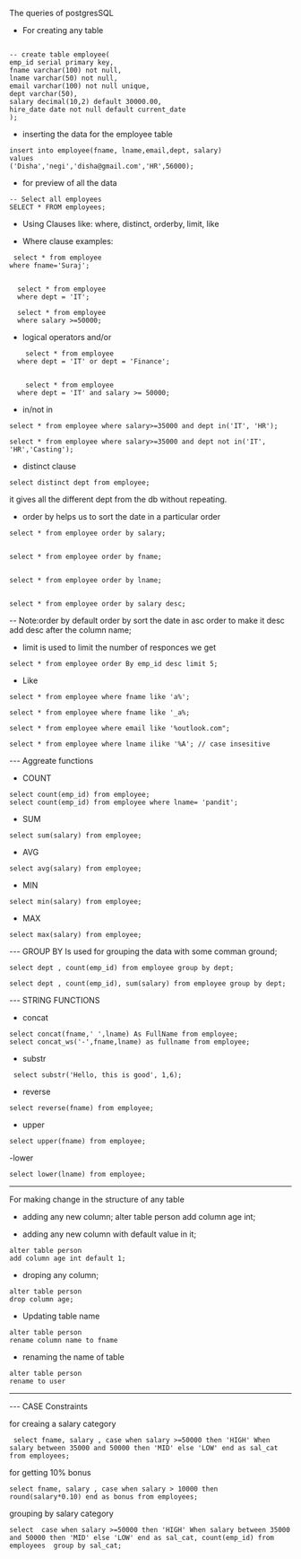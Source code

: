 The queries of postgresSQL

- For creating any table 

```

-- create table employee(
emp_id serial primary key,
fname varchar(100) not null,
lname varchar(50) not null,
email varchar(100) not null unique,
dept varchar(50),
salary decimal(10,2) default 30000.00,
hire_date date not null default current_date
);
```


- inserting the data for the employee table
```
insert into employee(fname, lname,email,dept, salary)
values
('Disha','negi','disha@gmail.com','HR',56000);
```


- for preview of all the data 
```
-- Select all employees
SELECT * FROM employees;
```



- Using Clauses
like: where, distinct, orderby, limit, like 


- Where clause examples:
```
 select * from employee
where fname='Suraj';


  select * from employee 
  where dept = 'IT';

  select * from employee
  where salary >=50000;
```


- logical operators  and/or
```
    select * from employee
  where dept = 'IT' or dept = 'Finance';


    select * from employee
  where dept = 'IT' and salary >= 50000;
```

- in/not in

```
select * from employee where salary>=35000 and dept in('IT', 'HR');

select * from employee where salary>=35000 and dept not in('IT', 'HR','Casting');
```


- distinct clause

```
select distinct dept from employee;
```
it gives all the different dept from the db without repeating.


- order by helps us to sort the date in a particular order
```
select * from employee order by salary;


select * from employee order by fname;


select * from employee order by lname;


select * from employee order by salary desc;

```
-- Note:order by default order by sort the date in asc order to make it desc add desc after the column name;


- limit is used to limit the number of responces we get
```
select * from employee order By emp_id desc limit 5;
```


- Like

```
select * from employee where fname like 'a%';

select * from employee where fname like '_a%;

select * from employee where email like '%outlook.com";

select * from employee where lname ilike '%A'; // case insesitive

```



--- Aggreate functions

- COUNT

```
select count(emp_id) from employee;
select count(emp_id) from employee where lname= 'pandit';
```

- SUM
```
select sum(salary) from employee;
```

- AVG 

```
select avg(salary) from employee;
```


- MIN
```
select min(salary) from employee;
```

- MAX
```
select max(salary) from employee;
```


 

--- GROUP BY
Is used for grouping the data with some comman ground;

```
select dept , count(emp_id) from employee group by dept;

select dept , count(emp_id), sum(salary) from employee group by dept;
```


--- STRING FUNCTIONS

- concat
```
select concat(fname,' ',lname) As FullName from employee;
select concat_ws('-',fname,lname) as fullname from employee;
```


- substr
```
 select substr('Hello, this is good', 1,6);
 ```


 - reverse
 ```
 select reverse(fname) from employee;
 ```

- upper
 ```
 select upper(fname) from employee;
 ```

 -lower
 ```
 select lower(lname) from employee;
 ```




-------------------------------------
For making change in the structure of any table


- adding any new column;
alter table person
add column age int;

- adding any new column with default value in it;
```
alter table person
add column age int default 1;
```


- droping any column;
```
alter table person
drop column age;
```


-  Updating table name
```
alter table person
rename column name to fname
```


- renaming the name of table
```
alter table person
rename to user
```



---------------
--- CASE Constraints

for creaing a salary category
```
 select fname, salary , case when salary >=50000 then 'HIGH' When salary between 35000 and 50000 then 'MID' else 'LOW' end as sal_cat from employees;
```

for getting 10% bonus
```
select fname, salary , case when salary > 10000 then round(salary*0.10) end as bonus from employees;
```

grouping by salary category
```
select  case when salary >=50000 then 'HIGH' When salary between 35000 and 50000 then 'MID' else 'LOW' end as sal_cat, count(emp_id) from employees  group by sal_cat;
```

